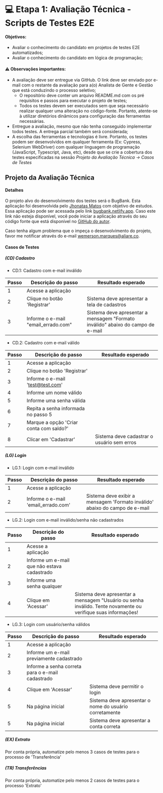 # 💻 Etapa 1: Avaliação Técnica - Scripts de Testes E2E

#### Objetivos: 
* Avaliar o conhecimento do candidato em projetos de testes E2E automatizados;
* Avaliar o conhecimento do candidato em lógica de programação;

#### ⚠️ Observações importantes:
* A avaliação deve ser entregue via GitHub. O link deve ser enviado por e-mail com o restante da avaliação para a(o) Analista de Gente e Gestão que está conduzindo o processo seletivo;
    * O repositório deve conter um arquivo README.md com os pré requisitos e passos para executar o projeto de testes;
    * Todos os testes devem ser executados sem que seja necessário realizar qualquer uma alteração no código-fonte. Portanto, atente-se à utilizar diretórios dinâmicos para configuração das ferramentas necessárias. 
* Entregue a avaliação, mesmo que não tenha conseguido implementar todos testes. A entrega parcial também será considerada;
* A escolha das ferramentas e tecnologias é livre. Portanto, os testes podem ser desenvolvidos em qualquer ferramenta (Ex: Cypress, Selenium WebDriver) com qualquer linguagem de programação (JavaScript, Typescript, Java, etc), desde que se crie a cobertura dos testes especificadas na sessão *Projeto da Avaliação Técnica -> Casos de Testes*
        
## Projeto da Avaliação Técnica
#### Detalhes

O projeto alvo do desenvolvimento dos testes será o BugBank. Esta aplicação foi desenvolvida pelo [Jhonatas Matos](https://github.com/jhonatasmatos) com objetivo de estudos. Essa aplicação pode ser acessada pelo link [bugbank.netlify.app](http://bugbank.netlify.app/). Caso este link não esteja disponível, você pode iniciar a aplicação através do seu código fonte que está disponível no [GitHub do autor](https://github.com/jhonatasmatos/bugbank).

Caso tenha algum problema que o impeça o desenvolvimento do projeto, favor me notificar através do e-mail wemerson.marques@aliare.co.

#### Casos de Testes

##### (CD) Cadastro

* CD.1: Cadastro com e-mail inválido

| Passo | Descrição do passo                  | Resultado esperado                                                               |
|-------|-------------------------------------|----------------------------------------------------------------------------------|
| 1     | Acesse a aplicação                  |                                                                                  |
| 2     | Clique no botão 'Registrar'         | Sistema deve apresentar a tela de cadastros                                      |
| 3     | Informe o e-mail "email_errado.com" | Sistema deve apresentar a mensagem "Formato inválido" abaixo do campo de e-mail  |

* CD.2: Cadastro com e-mail válido

| Passo | Descrição do passo                      | Resultado esperado                         |
|-------|-----------------------------------------|--------------------------------------------|
| 1     | Acesse a aplicação                      |                                            |
| 2     | Clique no botão 'Registrar'             |                                            |
| 3     | Informe o e-mail 'test@test.com'        |                                            |
| 4     | Informe um nome válido                  |                                            |
| 5     | Informe uma senha válida                |                                            |
| 6     | Repita a senha informada no passo 5     |                                            |
| 7     | Marque a opção 'Criar conta com saldo?' |                                            |
| 8     | Clicar em 'Cadastrar'                   | Sistema deve cadastrar o usuário sem erros |

##### (LG) Login

* LG.1: Login com e-mail inválido

| Passo | Descrição do passo                  | Resultado esperado                                                          |
|-------|-------------------------------------|-----------------------------------------------------------------------------|
| 1     | Acesse a aplicação                  |                                                                             |
| 2     | Informe o e-mail 'email_errado.com' | Sistema deve exibir a mensagem 'Formato inválido' abaixo do campo de e-mail |

* LG.2: Login com e-mail inválido/senha não cadastrados

| Passo | Descrição do passo                          | Resultado esperado                                                                                            |
|-------|---------------------------------------------|---------------------------------------------------------------------------------------------------------------|
| 1     | Acesse a aplicação                          |                                                                                                               |
| 2     | Informe um e-mail que não estava cadastrado |                                                                                                               |
| 3     | Informe uma senha qualquer                  |                                                                                                               |
| 4     | Clique em 'Acessar'                         | Sistema deve apresentar a mensagem "Usuário ou senha inválido. Tente novamente ou verifique suas informações! |

* LG.3: Login com usuário/senha válidos

| Passo | Descrição do passo                               | Resultado esperado                                     |
|-------|--------------------------------------------------|--------------------------------------------------------|
| 1     | Acesse a aplicação                               |                                                        |
| 2     | Informe um e-mail previamente cadastrado         |                                                        |
| 3     | Informe a senha correta para o e-mail cadastrado |                                                        |
| 4     | Clique em 'Acessar'                              | Sistema deve permitir o login                          |
| 5     | Na página inicial                                | Sistema deve apresentar o nome do usuário corretamente |
| 5     | Na página inicial                                | Sistema deve apresentar a conta correta                |

##### (EX) Extrato

Por conta própria, automatize pelo menos 3 casos de testes para o processo de 'Transferência'

##### (TR) Transferências

Por conta própria, automatize pelo menos 2 casos de testes para o processo 'Extrato'